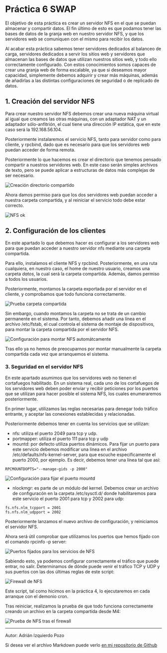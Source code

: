# Práctica 6 SWAP

El objetivo de esta práctica es crear un servidor NFS en el que se puedan almacenar y compartir datos. El fin último de esto es que podamos tener las bases de datos de la granja web en nuestro servidor NFS, y que los servidores web se comuniquen con el mismo para recibir los datos.

Al acabar esta práctica sabemos tener servidores dedicados al balanceo de carga, servidores dedicados a servir los sitios web y servidores que almacenan las bases de datos que utilizan nuestros sitios web, y todo ello correctamente configurado. Con estos conocimientos somos capaces de crear una granja web de forma escalable, ya que si deseamos mayor capacidad, simplemente debemos adquirir y crear más máquinas, además de añadirlas a las distintas configuraciones de seguridad o de replicado de datos.

## 1. Creación del servidor NFS

Para crear nuestro servidor NFS debemos crear una nueva máquina virtual al igual que creamos las otras máquinas, con un adaptador NAT y un adaptador sólo-anfitrión, el cual tiene una dirección IP estática, que en este caso será la 192.168.56.104.

Posteriormente instalaremos el servicio NFS, tanto para servidor como para cliente, y rpcbind, dado que es necesario para que los servidores web puedan acceder de forma remota.

Posteriormente lo que hacemos es crear el directorio que tenemos pensado compartir a nuestros servidores web. En este caso serán simples archivos de texto, pero se puede aplicar a estructuras de datos más complejas de ser necesario.

![Creación directorio compartido](https://raw.githubusercontent.com/adizqpoz/SWAP/master/SWAP/practica6/dircompartido.png)

Ahora damos permiso para que los dos servidores web puedan acceder a nuestra carpeta compartida, y al reiniciar el servicio todo debe estar correcto.

![NFS ok](https://raw.githubusercontent.com/adizqpoz/SWAP/master/SWAP/practica6/nfsservicestatus.png)

## 2. Configuración de los clientes

En este apartado lo que debemos hacer es configurar a los servidores web para que puedan acceder a nuestro servidor nfs mediante una carpeta compartida. 

Para ello, instalamos el cliente NFS y rpcbind. Posteriormente, en una ruta cualquiera, en nuestro caso, el home de nuestro usuario, creamos una carpeta *datos*, la cual será la carpeta compartida. Además, damos permiso a todos los usuarios.

Posteriormente, montamos la carpeta exportada por el servidor en el cliente, y comprobamos que todo funciona correctamente.

![Prueba carpeta compartida](https://raw.githubusercontent.com/adizqpoz/SWAP/master/SWAP/practica6/pruebacarpetacompartida.png)

Sin embargo, cuando montamos la carpeta no se trata de un cambio permanente en el sistema. Por tanto, debemos añadir una línea en el archivo /etc/fstab, el cual controla el sistema de montaje de dispositivos, para montar la carpeta compartida por el servidor NFS.

![Configuración para montar NFS automátcamente](https://raw.githubusercontent.com/adizqpoz/SWAP/master/SWAP/practica6/confnfsauto.png)

Tras ello ya no hemos de preocuparnos por montar manualmente la carpeta compartida cada vez que arranquemos el sistema.

### 3. Seguridad en el servidor NFS

En este apartado asumimos que los servidores web no tienen el cortafuegos habilitado. En un sistema real, cada uno de los cortafuegos de los servidores web deben poder enviar y recibir peticiones por los puertos que se utilizan para hacer posible el sistema NFS, los cuales enumeraremos posteriormente.

En primer lugar, utilizamos las reglas necesarias para denegar todo tráfico entrante, y aceptar las conexiones establecidas y relacionadas.

Posteriormente debemos tener en cuenta los servicios que se utilizan:

- nfs: utiliza el puerto 2049 para tcp y udp.
- portmapper: utiliza el puerto 111 para tcp y udp
- mountd: por defecto utiliza puertos dinámicos. Para fijar un puerto para este servicio debemos modificar una línea en el archivo /etc/defaults/nfs-kernel-server, para que escuche específicamente el puerto 2000, por ejemplo. Es decir, debemos tener una línea tal que así:

~~~
RPCMOUNTDOPTS="--manage-gids -p 2000"
~~~

![Configuración para fijar el puerto mountd](https://raw.githubusercontent.com/adizqpoz/SWAP/master/SWAP/practica6/confmountd.png)

- nlockmgr: es parte de un módulo del kernel. Debemos crear un archivo de configuracón en la carpeta /etc/sysctl.d/ donde habilitaremos para este servicio el puerto 2001 para tcp y 2002 para udp:

~~~
fs.nfs.nlm_tcpport = 2001
fs.nfs.nlm_udpport = 2002
~~~

Posteriormente lanzamos el nuevo archivo de configuración, y reiniciamos el servidor NFS.

Ahora será útil comprobar que utilizamos los puertos que hemos fijado con el comando rpcinfo -p server:

![Puertos fijados para los servicios de NFS](https://raw.githubusercontent.com/adizqpoz/SWAP/master/SWAP/practica6/portservicesnfs.png)

Sabiendo esto, ya podemos configurar correctamente el tráfico que puede entrar, no salir. Determinamos de dónde puede venir el tráfico TCP y UDP y sus puertos con las dos últimas reglas de este script:

![Firewall de NFS](https://raw.githubusercontent.com/adizqpoz/SWAP/master/SWAP/practica6/conffirewallm4.png)

Este script, tal como hicimos en la práctica 4, lo ejecutaremos en cada arranque con el demonio cron.

Tras reiniciar, realizamos la prueba de que todo funciona correctamente creando un archivo en la carpeta compartida desde M4:

![Prueba de NFS tras el firewall](https://raw.githubusercontent.com/adizqpoz/SWAP/master/SWAP/practica6/pruebafirewallnfs.png)

***

Autor: Adrián Izquierdo Pozo

Si desea ver el archivo Markdown puede verlo [en mi repositorio de Github](https://github.com/adizqpoz/SWAP/blob/master/SWAP/practica6/practica6.md)
